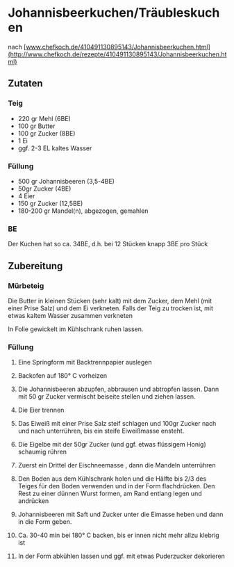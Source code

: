 # Johannisbeerkuchen/Träubleskuchen

nach [www.chefkoch.de/410491130895143/Johannisbeerkuchen.html](http://www.chefkoch.de/rezepte/410491130895143/Johannisbeerkuchen.html)

## Zutaten

### Teig
- 220 gr Mehl (6BE)
- 100 gr Butter
- 100 gr Zucker (8BE)
- 1 Ei
- ggf. 2-3 EL kaltes Wasser

### Füllung
- 500 gr Johannisbeeren (3,5-4BE)
- 50gr Zucker (4BE)
- 4 Eier
- 150 gr Zucker (12,5BE)
- 180-200 gr Mandel(n), abgezogen, gemahlen

### BE

Der Kuchen hat so ca. 34BE, d.h. bei 12 Stücken knapp 3BE pro Stück

## Zubereitung

### Mürbeteig

Die Butter in kleinen Stücken (sehr kalt) mit dem Zucker, dem Mehl (mit einer Prise Salz) und dem Ei verkneten. Falls der Teig zu trocken ist, mit etwas kaltem Wasser zusammen verkneten

In Folie gewickelt im Kühlschrank ruhen lassen.

### Füllung 

1. Eine Springform mit Backtrennpapier auslegen

1. Backofen auf 180° C vorheizen

1. Die Johannisbeeren abzupfen, abbrausen und abtropfen lassen. Dann mit 50 gr Zucker vermischt beiseite stellen und ziehen lassen.

2. Die Eier trennen

3. Das Eiweiß mit einer Prise Salz steif schlagen und 100gr Zucker nach und nach unterrühren, bis ein steife Eiweißmasse ensteht.

4. Die Eigelbe mit der 50gr Zucker (und ggf. etwas flüssigem Honig) schaumig rühren

5. Zuerst ein Drittel der Eischneemasse , dann die Mandeln unterrühren

5. Den Boden aus dem Kühlschrank holen und die Hälfte bis 2/3 des Teiges für den Boden verwenden und in der Form flachdrücken. Den Rest zu einer dünnen Wurst formen, am Rand entlang legen und andrücken

6. Johannisbeeren mit Saft und Zucker unter die Eimasse heben und dann in die Form geben.

7. Ca. 30-40 min bei 180° C backen, bis er innen nicht mehr allzu klebrig ist

8. In der Form abkühlen lassen und ggf. mit etwas Puderzucker dekorieren

